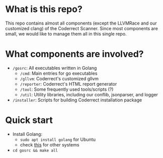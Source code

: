 # What is this repo?
This repo contains almost all components (except the LLVMRace and our customized clang) of the Coderrect Scanner.
Since most components are small, we would like to manage them all in this single repo.

# What components are involved?
- `/gosrc`: All executables written in Golang
  - `/cmd`: Main entries for go executables
  - `/gllvm`: Coderrect's customized gllvm
  - `/reporter`: Coderrect's HTML report generator
  - `/tool`: Some frequently used tools/scripts (?)
  - `/util`: Utility libraries, including our conflib, jsonparser, and logger
- `/installer`: Scripts for building Coderrect installation package

# Quick start
- Install Golang:
  - `sudo apt install golang` for Ubuntu
  - check [this](https://golang.org/doc/install) for other systems
- `cd gosrc && make all`
